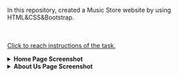 In this repository, created a Music Store website by using HTML&CSS&Bootstrap.

<br /><br />
    [Click to reach instructions of the task.](https://academy.patika.dev/tr/courses/bootstrap/odev1)


<details>
  <summary><b>Home Page Screenshot</b></summary>
  
  ![MusicStoreBootstrap](https://github.com/emregokgedik/patikaTasks/assets/71225557/43491813-3aa2-42d1-84cb-ca548a9943dd)


</details>

<details>
  <summary><b>About Us Page Screenshot</b></summary>
    
  ![AboutUsBootstrap](https://github.com/emregokgedik/patikaTasks/assets/71225557/01997593-eede-49a3-9dd6-331f9463639d)



</details>
